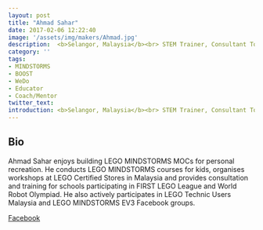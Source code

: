 ```yaml
---
layout: post
title: "Ahmad Sahar"
date: 2017-02-06 12:22:40
image: '/assets/img/makers/Ahmad.jpg'
description:  <b>Selangor, Malaysia</b><br> STEM Trainer, Consultant Tomafuwi Productions
category: ''
tags:
- MINDSTORMS
- BOOST
- WeDo
- Educator
- Coach/Mentor
twitter_text:
introduction: <b>Selangor, Malaysia</b><br> STEM Trainer, Consultant Tomafuwi Productions
---
```




## Bio


Ahmad Sahar enjoys building LEGO MINDSTORMS MOCs for personal recreation. He conducts LEGO MINDSTORMS courses for kids, organises workshops at LEGO Certified Stores in Malaysia and provides consultation and training for schools participating in FIRST LEGO League and World Robot Olympiad. He also actively participates in LEGO Technic Users Malaysia and LEGO MINDSTORMS EV3 Facebook groups.

[Facebook](https://www.facebook.com/tomafuwi)
